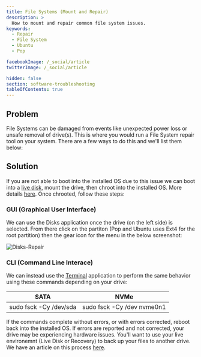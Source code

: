 ```yaml
---
title: File Systems (Mount and Repair)
description: >
  How to mount and repair common file system issues.
keywords:
  - Repair
  - File System
  - Ubuntu
  - Pop

facebookImage: /_social/article
twitterImage: /_social/article

hidden: false
section: software-troubleshooting
tableOfContents: true
---
```


## Problem

File Systems can be damaged from events like unexpected power loss or unsafe removal of drive(s). This is where you would run a File System repair tool on your system. There are a few ways to do this and we'll list them below:

## Solution

If you are not able to boot into the installed OS due to this issue we can boot into a [live disk](http://support.system76.com/articles/live-disk/), mount the drive, then chroot into the installed OS. More details [here](https://support.system76.com/articles/bootloader/). Once chrooted, follow these steps:

### GUI (Graphical User Interface)

We can use the Disks application once the drive (on the left side) is selected. From there click on the partiton (Pop and Ubuntu uses Ext4 for the root partition) then the gear icon for the menu in the below screenshot:

![Disks-Repair](/images/fixing-drives/disks-application.png)

### CLI (Command Line Interace)

We can instead use the <u>Terminal</u> application to perform the same behavior using these commands depending on your drive:

|         SATA                       |           NVMe                 |
|:----------------------------------:|:------------------------------:|
| sudo fsck -Cy /dev/sda             | sudo fsck -Cy /dev nvme0n1     |

If the commands complete without errors, or with errors corrected, reboot back into the installed OS.
If errors are reported and not corrected, your drive may be experiencing hardware issues. You'll want to use your live environemnt (Live Disk or Recovery) to back up your files to another drive. We have an article on this process [here](https://support.system76.com/articles/disaster-recovery).
